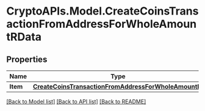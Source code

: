 # CryptoAPIs.Model.CreateCoinsTransactionFromAddressForWholeAmountRData

## Properties

Name | Type | Description | Notes
------------ | ------------- | ------------- | -------------
**Item** | [**CreateCoinsTransactionFromAddressForWholeAmountRI**](CreateCoinsTransactionFromAddressForWholeAmountRI.md) |  | 

[[Back to Model list]](../README.md#documentation-for-models) [[Back to API list]](../README.md#documentation-for-api-endpoints) [[Back to README]](../README.md)


